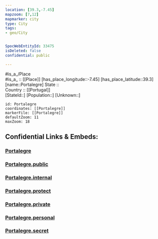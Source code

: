 ```yaml
---
location: [39.3,-7.45] 
mapzoom: [7,12] 
mapmarker: city 
type: City
tags:
- geo/City


SpocWebEntityId: 33475
isDeleted: false
confidential: public

---
```

#is_a_/Place  
#is_a_ :: [[Place]] 
[has_place_longitude::-7.45] 
[has_place_latitude::39.3] 
[name::Portalegre] 
State ::  
Country :: [[Portugal]]  
[StateId::] 
[Population::] 
[Unknown::] 


```leaflet
id: Portalegre
coordinates: [[Portalegre]] 
markerFile: [[Portalegre]] 
defaultZoom: 11 
maxZoom: 18
```


## Confidential Links & Embeds: 

### [Portalegre](/_Standards/Earth/Continent/Europe/Europe~South/Portugal/Districts~Portugal/Portalegre/City/Portalegre.md) 

### [Portalegre.public](/_public/Earth/Continent/Europe/Europe~South/Portugal/Districts~Portugal/Portalegre/City/Portalegre.public.md) 

### [Portalegre.internal](/_internal/Earth/Continent/Europe/Europe~South/Portugal/Districts~Portugal/Portalegre/City/Portalegre.internal.md) 

### [Portalegre.protect](/_protect/Earth/Continent/Europe/Europe~South/Portugal/Districts~Portugal/Portalegre/City/Portalegre.protect.md) 

### [Portalegre.private](/_private/Earth/Continent/Europe/Europe~South/Portugal/Districts~Portugal/Portalegre/City/Portalegre.private.md) 

### [Portalegre.personal](/_personal/Earth/Continent/Europe/Europe~South/Portugal/Districts~Portugal/Portalegre/City/Portalegre.personal.md) 

### [Portalegre.secret](/_secret/Earth/Continent/Europe/Europe~South/Portugal/Districts~Portugal/Portalegre/City/Portalegre.secret.md)


